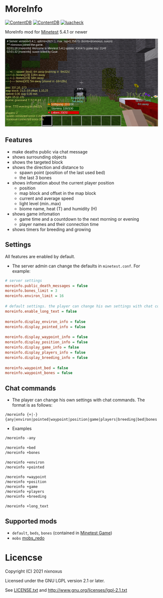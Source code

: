# MoreInfo

[![ContentDB](https://content.minetest.net/packages/nixnoxus/moreinfo/shields/title/)](https://content.minetest.net/packages/nixnoxus/moreinfo/)
[![ContentDB](https://content.minetest.net/packages/nixnoxus/moreinfo/shields/downloads/)](https://content.minetest.net/packages/nixnoxus/moreinfo/)
[![luacheck](https://github.com/nixnoxus/moreinfo/workflows/luacheck/badge.svg)](https://github.com/nixnoxus/moreinfo/actions/workflows/luacheck.yml)



MoreInfo mod for [Minetest](http://minetest.net/) 5.4.1 or newer

![Screenshot](screenshot.png)

## Features

- make deaths public via chat message
- shows surrounding objects
- shows the targeted block
- shows the direction and distance to
  - spawn point (position of the last used bed)
  - the last 3 bones
- shows infomation about the current player position
  - position
  - map block and offset in the map block
  - current and average speed
  - light level (min..max)
  - biome name, heat (T) and humidity (H)
- shows game infomation
  - game time and a countdown to the next morning or evening
  - player names and their connection time
- shows timers for breeding and growing

## Settings

All features are enabled by default.
- The server admin can change the defaults in `minetest.conf`. For example:
```ini
# server settings
moreinfo.public_death_messages = false
moreinfo.bones_limit = 3
moreinfo.environ_limit = 16

# default settings. the player can change his own settings with chat commands
moreinfo.enable_long_text = false

moreinfo.display_environ_info = false
moreinfo.display_pointed_info = false

moreinfo.display_waypoint_info = false
moreinfo.display_position_info = false
moreinfo.display_game_info = false
moreinfo.display_players_info = false
moreinfo.display_breeding_info = false

moreinfo.waypoint_bed = false
moreinfo.waypoint_bones = false
```
## Chat commands

- The player can change his own settings with chat commands. The format is as follows:
```
/moreinfo {+|-}{any|environ|pointed|waypoint|position|game|players|breeding|bed|bones|long_text}
```
- Examples
```
/moreinfo -any

/moreinfo +bed
/moreinfo +bones

/moreinfo +environ
/moreinfo +pointed

/moreinfo +waypoint
/moreinfo +position
/moreinfo +game
/moreinfo +players
/moreinfo +breeding

/moreinfo +long_text
```

## Supported mods

 * `default`, `beds`, `bones` (contained in [Minetest Game](https://github.com/minetest/minetest_game/))
 * `mobs` [mobs_redo](https://notabug.org/TenPlus1/mobs_redo)

# Licencse

Copyright (C) 2021 nixnoxus

Licensed under the GNU LGPL version 2.1 or later.

See [LICENSE.txt](LICENSE.txt) and http://www.gnu.org/licenses/lgpl-2.1.txt

